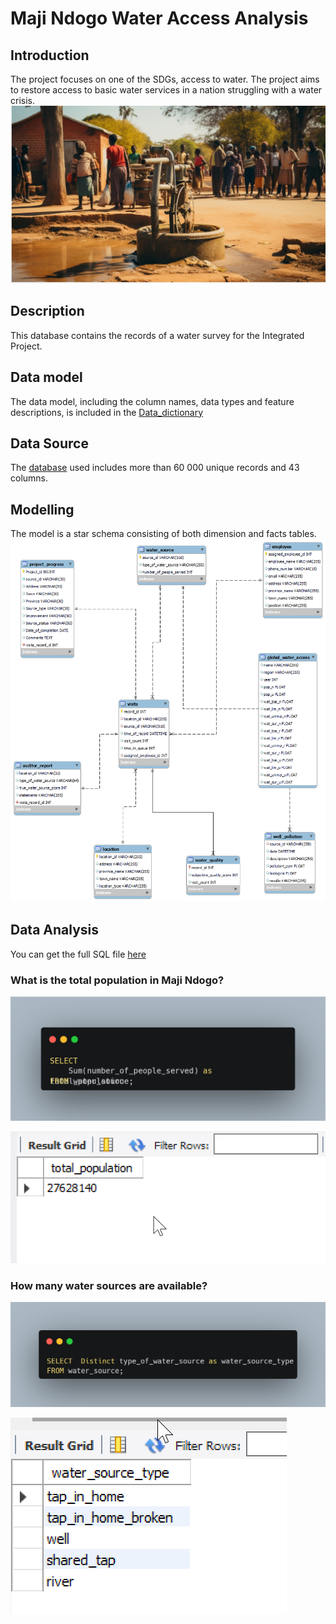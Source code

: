 # Maji Ndogo Water Access Analysis

## Introduction
The project focuses on one of the SDGs, access to water. The project aims to restore access to basic water services in a nation struggling with a water crisis. 
![](intro.jpeg)

## Description
This database contains the records of a water survey for the Integrated Project.

## Data model
The data model, including the column names, data types and feature descriptions, is included in the [Data_dictionary](Data_dictionary.pdf)

## Data Source
The [database](Md_water_services_data.xlsx) used includes more than 60 000 unique records and 43 columns.

## Modelling
The model is a star schema consisting of both dimension and facts tables.
![](model.png)

## Data Analysis
You can get the full SQL file [here](https://github.com/Crowei-Gibson/Maji_Ndogo/blob/main/Maji_Ndogo_Project.sql)

### What is the total population in Maji Ndogo?
![](total_pop.png)

![](pop_figure.png)

### How many water sources are available?
![](type_of_water_source.png)

![](water_source_types.png)

